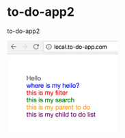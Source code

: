 # to-do-app2
to-do-app2

<img src="/Screen%20Shot%202017-05-29%20at%2012.32.44%20AM.png" width="260">

